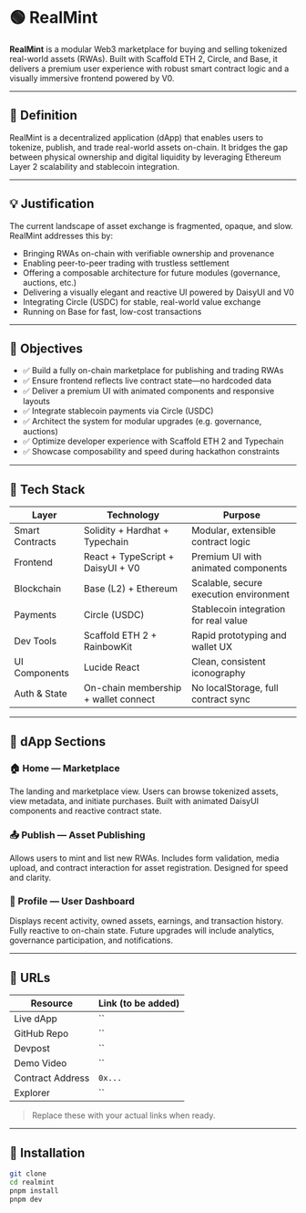 # 🟢 RealMint

**RealMint** is a modular Web3 marketplace for buying and selling tokenized real-world assets (RWAs). Built with Scaffold ETH 2, Circle, and Base, it delivers a premium user experience with robust smart contract logic and a visually immersive frontend powered by V0.

---

## 🧠 Definition

RealMint is a decentralized application (dApp) that enables users to tokenize, publish, and trade real-world assets on-chain. It bridges the gap between physical ownership and digital liquidity by leveraging Ethereum Layer 2 scalability and stablecoin integration.

---

## 💡 Justification

The current landscape of asset exchange is fragmented, opaque, and slow. RealMint addresses this by:

- Bringing RWAs on-chain with verifiable ownership and provenance
- Enabling peer-to-peer trading with trustless settlement
- Offering a composable architecture for future modules (governance, auctions, etc.)
- Delivering a visually elegant and reactive UI powered by DaisyUI and V0
- Integrating Circle (USDC) for stable, real-world value exchange
- Running on Base for fast, low-cost transactions

---

## 🎯 Objectives

- ✅ Build a fully on-chain marketplace for publishing and trading RWAs
- ✅ Ensure frontend reflects live contract state—no hardcoded data
- ✅ Deliver a premium UI with animated components and responsive layouts
- ✅ Integrate stablecoin payments via Circle (USDC)
- ✅ Architect the system for modular upgrades (e.g. governance, auctions)
- ✅ Optimize developer experience with Scaffold ETH 2 and Typechain
- ✅ Showcase composability and speed during hackathon constraints

---

## 🧰 Tech Stack

| Layer            | Technology                          | Purpose                                  |
|------------------|--------------------------------------|------------------------------------------|
| Smart Contracts  | Solidity + Hardhat + Typechain       | Modular, extensible contract logic       |
| Frontend         | React + TypeScript + DaisyUI + V0    | Premium UI with animated components      |
| Blockchain       | Base (L2) + Ethereum                 | Scalable, secure execution environment   |
| Payments         | Circle (USDC)                        | Stablecoin integration for real value    |
| Dev Tools        | Scaffold ETH 2 + RainbowKit          | Rapid prototyping and wallet UX          |
| UI Components    | Lucide React                         | Clean, consistent iconography            |
| Auth & State     | On-chain membership + wallet connect | No localStorage, full contract sync      |

---

## 🧩 dApp Sections

### 🏠 Home — Marketplace
The landing and marketplace view. Users can browse tokenized assets, view metadata, and initiate purchases. Built with animated DaisyUI components and reactive contract state.

### 📤 Publish — Asset Publishing
Allows users to mint and list new RWAs. Includes form validation, media upload, and contract interaction for asset registration. Designed for speed and clarity.

### 👤 Profile — User Dashboard
Displays recent activity, owned assets, earnings, and transaction history. Fully reactive to on-chain state. Future upgrades will include analytics, governance participation, and notifications.

---

## 🔗 URLs

| Resource         | Link (to be added)                  |
|------------------|-------------------------------------|
| Live dApp        | ``              |
| GitHub Repo      | `` |
| Devpost          | `` |
| Demo Video       | `` |
| Contract Address | `0x...`                             |
| Explorer         | `` |

> Replace these with your actual links when ready.

---

## 🚀 Installation

```bash
git clone 
cd realmint
pnpm install
pnpm dev
